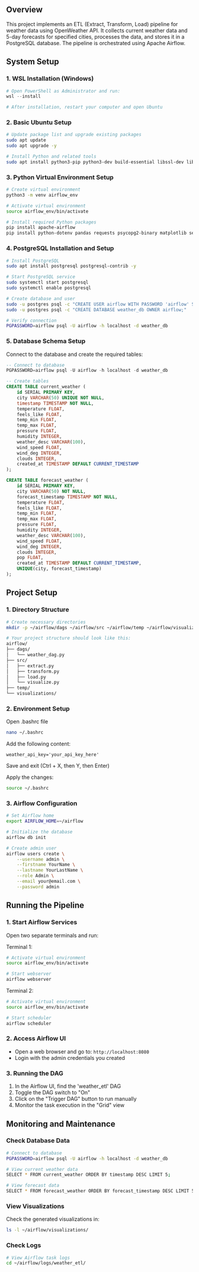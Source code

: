## Overview
This project implements an ETL (Extract, Transform, Load) pipeline for weather data using OpenWeather API. It collects current weather data and 5-day forecasts for specified cities, processes the data, and stores it in a PostgreSQL database. The pipeline is orchestrated using Apache Airflow.

## System Setup

### 1. WSL Installation (Windows)
```powershell
# Open PowerShell as Administrator and run:
wsl --install

# After installation, restart your computer and open Ubuntu
```

### 2. Basic Ubuntu Setup
```bash
# Update package list and upgrade existing packages
sudo apt update
sudo apt upgrade -y

# Install Python and related tools
sudo apt install python3-pip python3-dev build-essential libssl-dev libffi-dev python3-venv -y
```

### 3. Python Virtual Environment Setup
```bash
# Create virtual environment
python3 -m venv airflow_env

# Activate virtual environment
source airflow_env/bin/activate

# Install required Python packages
pip install apache-airflow
pip install python-dotenv pandas requests psycopg2-binary matplotlib seaborn
```

### 4. PostgreSQL Installation and Setup
```bash
# Install PostgreSQL
sudo apt install postgresql postgresql-contrib -y

# Start PostgreSQL service
sudo systemctl start postgresql
sudo systemctl enable postgresql

# Create database and user
sudo -u postgres psql -c "CREATE USER airflow WITH PASSWORD 'airflow' SUPERUSER;"
sudo -u postgres psql -c "CREATE DATABASE weather_db OWNER airflow;"

# Verify connection
PGPASSWORD=airflow psql -U airflow -h localhost -d weather_db
```

### 5. Database Schema Setup
Connect to the database and create the required tables:

```sql
-- Connect to database
PGPASSWORD=airflow psql -U airflow -h localhost -d weather_db

-- Create tables
CREATE TABLE current_weather (
    id SERIAL PRIMARY KEY,
    city VARCHAR(50) UNIQUE NOT NULL,
    timestamp TIMESTAMP NOT NULL,
    temperature FLOAT,
    feels_like FLOAT,
    temp_min FLOAT,
    temp_max FLOAT,
    pressure FLOAT,
    humidity INTEGER,
    weather_desc VARCHAR(100),
    wind_speed FLOAT,
    wind_deg INTEGER,
    clouds INTEGER,
    created_at TIMESTAMP DEFAULT CURRENT_TIMESTAMP
);

CREATE TABLE forecast_weather (
    id SERIAL PRIMARY KEY,
    city VARCHAR(50) NOT NULL,
    forecast_timestamp TIMESTAMP NOT NULL,
    temperature FLOAT,
    feels_like FLOAT,
    temp_min FLOAT,
    temp_max FLOAT,
    pressure FLOAT,
    humidity INTEGER,
    weather_desc VARCHAR(100),
    wind_speed FLOAT,
    wind_deg INTEGER,
    clouds INTEGER,
    pop FLOAT,
    created_at TIMESTAMP DEFAULT CURRENT_TIMESTAMP,
    UNIQUE(city, forecast_timestamp)
);
```

## Project Setup

### 1. Directory Structure
```bash
# Create necessary directories
mkdir -p ~/airflow/dags ~/airflow/src ~/airflow/temp ~/airflow/visualizations

# Your project structure should look like this:
airflow/
├── dags/
│   └── weather_dag.py
├── src/
│   ├── extract.py
│   ├── transform.py
│   ├── load.py
│   └── visualize.py
├── temp/
└── visualizations/
```

### 2. Environment Setup
Open .bashrc file
```bash
nano ~/.bashrc
```

Add the following content:
```
weather_api_key='your_api_key_here'
```
Save and exit (Ctrl + X, then Y, then Enter)

Apply the changes:
```bash
source ~/.bashrc
```

### 3. Airflow Configuration
```bash
# Set Airflow home
export AIRFLOW_HOME=~/airflow

# Initialize the database
airflow db init

# Create admin user
airflow users create \
    --username admin \
    --firstname YourName \
    --lastname YourLastName \
    --role Admin \
    --email your@email.com \
    --password admin
```

## Running the Pipeline

### 1. Start Airflow Services
Open two separate terminals and run:

Terminal 1:
```bash
# Activate virtual environment
source airflow_env/bin/activate

# Start webserver
airflow webserver
```

Terminal 2:
```bash
# Activate virtual environment
source airflow_env/bin/activate

# Start scheduler
airflow scheduler
```

### 2. Access Airflow UI
- Open a web browser and go to: `http://localhost:8080`
- Login with the admin credentials you created

### 3. Running the DAG
1. In the Airflow UI, find the 'weather_etl' DAG
2. Toggle the DAG switch to "On"
3. Click on the "Trigger DAG" button to run manually
4. Monitor the task execution in the "Grid" view

## Monitoring and Maintenance

### Check Database Data
```bash
# Connect to database
PGPASSWORD=airflow psql -U airflow -h localhost -d weather_db

# View current weather data
SELECT * FROM current_weather ORDER BY timestamp DESC LIMIT 5;

# View forecast data
SELECT * FROM forecast_weather ORDER BY forecast_timestamp DESC LIMIT 5;
```

### View Visualizations
Check the generated visualizations in:
```bash
ls -l ~/airflow/visualizations/
```

### Check Logs
```bash
# View Airflow task logs
cd ~/airflow/logs/weather_etl/
```

